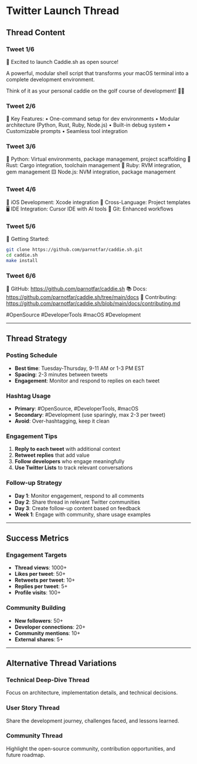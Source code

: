 # Twitter Launch Thread

## Thread Content

### Tweet 1/6
🚀 Excited to launch Caddie.sh as open source! 

A powerful, modular shell script that transforms your macOS terminal into a complete development environment.

Think of it as your personal caddie on the golf course of development! 🏌️‍♂️

### Tweet 2/6
🎯 Key Features:
• One-command setup for dev environments
• Modular architecture (Python, Rust, Ruby, Node.js)
• Built-in debug system
• Customizable prompts
• Seamless tool integration

### Tweet 3/6
🐍 Python: Virtual environments, package management, project scaffolding
🦀 Rust: Cargo integration, toolchain management
💎 Ruby: RVM integration, gem management
🟨 Node.js: NVM integration, package management

### Tweet 4/6
📱 iOS Development: Xcode integration
🎯 Cross-Language: Project templates
🖥️ IDE Integration: Cursor IDE with AI tools
🔧 Git: Enhanced workflows

### Tweet 5/6
🚀 Getting Started:
```bash
git clone https://github.com/parnotfar/caddie.sh.git
cd caddie.sh
make install
```

### Tweet 6/6
🔗 GitHub: https://github.com/parnotfar/caddie.sh
📚 Docs: https://github.com/parnotfar/caddie.sh/tree/main/docs
🤝 Contributing: https://github.com/parnotfar/caddie.sh/blob/main/docs/contributing.md

#OpenSource #DeveloperTools #macOS #Development

---

## Thread Strategy

### Posting Schedule
- **Best time**: Tuesday-Thursday, 9-11 AM or 1-3 PM EST
- **Spacing**: 2-3 minutes between tweets
- **Engagement**: Monitor and respond to replies on each tweet

### Hashtag Usage
- **Primary**: #OpenSource, #DeveloperTools, #macOS
- **Secondary**: #Development (use sparingly, max 2-3 per tweet)
- **Avoid**: Over-hashtagging, keep it clean

### Engagement Tips
1. **Reply to each tweet** with additional context
2. **Retweet replies** that add value
3. **Follow developers** who engage meaningfully
4. **Use Twitter Lists** to track relevant conversations

### Follow-up Strategy
- **Day 1**: Monitor engagement, respond to all comments
- **Day 2**: Share thread in relevant Twitter communities
- **Day 3**: Create follow-up content based on feedback
- **Week 1**: Engage with community, share usage examples

---

## Success Metrics

### Engagement Targets
- **Thread views**: 1000+
- **Likes per tweet**: 50+
- **Retweets per tweet**: 10+
- **Replies per tweet**: 5+
- **Profile visits**: 100+

### Community Building
- **New followers**: 50+
- **Developer connections**: 20+
- **Community mentions**: 10+
- **External shares**: 5+

---

## Alternative Thread Variations

### Technical Deep-Dive Thread
Focus on architecture, implementation details, and technical decisions.

### User Story Thread
Share the development journey, challenges faced, and lessons learned.

### Community Thread
Highlight the open-source community, contribution opportunities, and future roadmap.
